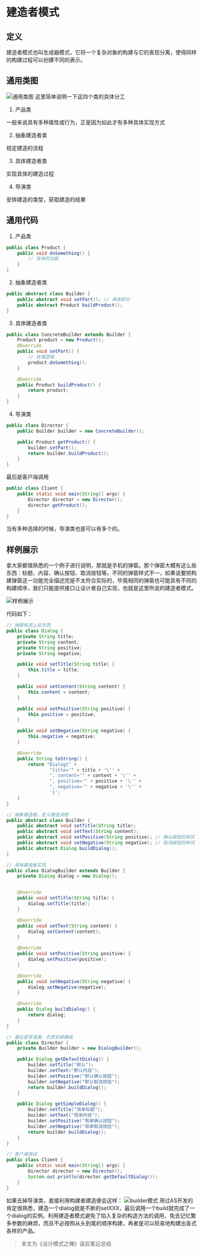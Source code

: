 # 建造者模式

## 定义
建造者模式也叫生成器模式，它将一个复杂对象的构建与它的表现分离，使得同样的构建过程可以创建不同的表示。

## 通用类图
![通用类图](.\通用类图.png)
这里简单说明一下这四个类的具体分工

1. 产品类

一般来说具有多种属性或行为，正是因为如此才有多种具体实现方式

2. 抽象建造者类

规定建造的流程

3. 具体建造者类

实现具体的建造过程

4. 导演类

安排建造的类型，获取建造的结果

## 通用代码
1. 产品类
~~~java
public class Product {
    public void doSomething() {
        // 具体的功能
    }
}
~~~

2. 抽象建造者类
~~~java
public abstract class Builder {
    public abstract void setPart(); // 具体部分
    public abstract Product buildProduct();
}
~~~

3. 具体建造者类
~~~java
public class ConcreteBuilder extends Builder {
    Product product = new Product();
    @Override
    public void setPart() {
        // 处理逻辑
        product.doSomething();
    }

    @Override
    public Product buildProduct() {
        return product;
    }
}
~~~

4. 导演类
~~~java
public class Director {
    public Builder builder = new ConcreteBuilder();

    public Product getProduct() {
        builder.setPart();
        return builder.buildProduct();
    }
}
~~~

最后是客户端调用
~~~java
public class Client {
    public static void main(String[] args) {
        Director director = new Director();
        director.getProduct();
    }
}
~~~
当有多种选择的时候，导演类也是可以有多个的。

## 样例展示
拿大家都很熟悉的一个例子进行说明，那就是手机的弹窗。那个弹窗大概有这么些东西：标题、内容、确认按钮、取消按钮等。不同的弹窗样式不一，如果说要把构建弹窗这一功能完全描述完是不太符合实际的，毕竟相同的弹窗也可能具有不同的构建顺序，我们只能提供接口让设计者自己实现，也就是这里所说的建造者模式。

![样例展示](.\样例展示.png)

代码如下：
~~~java
// 弹窗有这么些东西
public class Dialog {
    private String title;
    private String content;
    private String positive;
    private String negative;

    public void setTitle(String title) {
        this.title = title;
    }

    public void setContent(String content) {
        this.content = content;
    }

    public void setPositive(String positive) {
        this.positive = positive;
    }

    public void setNegative(String negative) {
        this.negative = negative;
    }

    @Override
    public String toString() {
        return "Dialog{" +
                "title='" + title + '\'' +
                ", content='" + content + '\'' +
                ", positive='" + positive + '\'' +
                ", negative='" + negative + '\'' +
                '}';
    }
}

// 抽象建造者，定义建造流程
public abstract class Builder {
    public abstract void setTitle(String title);
    public abstract void setText(String content);
    public abstract void setPositive(String positive); // 确认按钮的样式
    public abstract void setNegative(String negative); // 取消按钮的样式
    public abstract Dialog buildDialog();
}

// 具体建造者实现
public class DialogBuilder extends Builder {
    private Dialog dialog = new Dialog();


    @Override
    public void setTitle(String title) {
        dialog.setTitle(title);
    }

    @Override
    public void setText(String content) {
        dialog.setContent(content);
    }

    @Override
    public void setPositive(String positive) {
        dialog.setPositive(positive);
    }

    @Override
    public void setNegative(String negative) {
        dialog.setNegative(negative);
    }

    @Override
    public Dialog buildDialog() {
        return dialog;
    }
}

// 最后是导演类，负责安排模板
public class Director {
    private Builder builder = new DialogBuilder();

    public Dialog getDefaultDialog() {
        builder.setTitle("默认");
        builder.setText("默认内容");
        builder.setPositive("默认确认按钮");
        builder.setNegative("默认取消按钮");
        return builder.buildDialog();
    }

    public Dialog getSimpleDialog() {
        builder.setTitle("简单标题");
        builder.setText("简单内容");
        builder.setPositive("简单确认按钮");
        builder.setNegative("简单取消按钮");
        return builder.buildDialog();
    }
}

// 客户端调试
public class Client {
    public static void main(String[] args) {
        Director director = new Director();
        System.out.println(director.getDefaultDialog());
    }
}
~~~

如果去掉导演类，直接利用构建者建造便会这样：
![builder模式](.\build模式.png)
用过AS开发的肯定很熟悉，建造一个dialog就是不断的setXXX，最后调用一个build就完成了一个dialog的实例。利用建造者模式避免了陷入复杂的构造方法的调用，免去记忆繁多参数的麻烦，而且不必按照从头到尾的顺序构建，再者是可以轻易地构建出各式各样的产品。

> 本文为《设计模式之禅》读后笔记总结